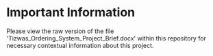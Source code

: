 # Important Information
Please view the raw version of the file 'Tizwas_Ordering_System_Project_Brief.docx' within this repository for necessary contextual information about this project.
